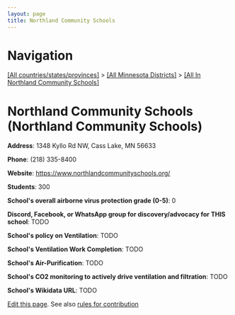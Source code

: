 ```yaml
---
layout: page
title: Northland Community Schools
---
```

# Navigation

[[All countries/states/provinces]](../../..) > [[All Minnesota Districts]](../..) > [[All In Northland Community Schools]](..)

# Northland Community Schools (Northland Community Schools)

**Address**: 1348 Kyllo Rd NW, Cass Lake, MN 56633

**Phone**: (218) 335-8400

**Website**: <https://www.northlandcommunityschools.org/>

**Students**: 300

**School's overall airborne virus protection grade (0-5)**: 0

**Discord, Facebook, or WhatsApp group for discovery/advocacy for THIS school**: TODO

**School's policy on Ventilation**: TODO

**School's Ventilation Work Completion**: TODO

**School's Air-Purification**: TODO

**School's CO2 monitoring to actively drive ventilation and filtration**: TODO

**School's Wikidata URL**: TODO


[Edit this page](https://github.com/ventilate-schools/MN/edit/main/./Northland_Community_Schools/Northland_Community_Schools.md). See also [rules for contribution](../../../contribution-rules/)